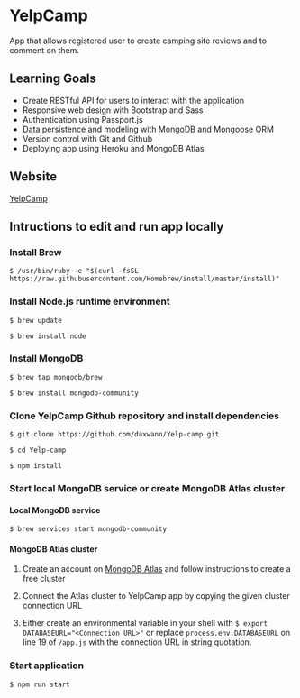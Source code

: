# YelpCamp

App that allows registered user to create camping site reviews and to comment on them.

## Learning Goals

- Create RESTful API for users to interact with the application
- Responsive web design with Bootstrap and Sass
- Authentication using Passport.js
- Data persistence and modeling with MongoDB and Mongoose ORM
- Version control with Git and Github
- Deploying app using Heroku and MongoDB Atlas

## Website

[YelpCamp](https://yelp-clone-camping.herokuapp.com/)

## Intructions to edit and run app locally

### Install Brew

`$ /usr/bin/ruby -e "$(curl -fsSL https://raw.githubusercontent.com/Homebrew/install/master/install)"`

### Install Node.js runtime environment

`$ brew update`

`$ brew install node`

### Install MongoDB

`$ brew tap mongodb/brew`

`$ brew install mongodb-community`

### Clone YelpCamp Github repository and install dependencies

`$ git clone https://github.com/daxwann/Yelp-camp.git`

`$ cd Yelp-camp`

`$ npm install`
 
### Start local MongoDB service or create MongoDB Atlas cluster

#### Local MongoDB service

`$ brew services start mongodb-community`

#### MongoDB Atlas cluster

1. Create an account on [MongoDB Atlas](https://www.mongodb.com/cloud/atlas) and follow instructions to create a free cluster

2. Connect the Atlas cluster to YelpCamp app by copying the given cluster connection URL

3. Either create an environmental variable in your shell with `$ export DATABASEURL="<Connection URL>"` or replace `process.env.DATABASEURL` on line 19 of `/app.js` with the connection URL in string quotation.

### Start application

`$ npm run start`

